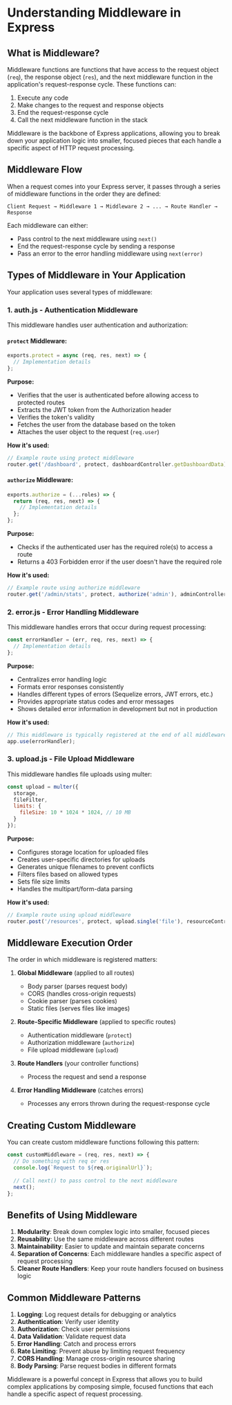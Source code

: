 # Understanding Middleware in Express

## What is Middleware?

Middleware functions are functions that have access to the request object (`req`), the response object (`res`), and the next middleware function in the application's request-response cycle. These functions can:

1. Execute any code
2. Make changes to the request and response objects
3. End the request-response cycle
4. Call the next middleware function in the stack

Middleware is the backbone of Express applications, allowing you to break down your application logic into smaller, focused pieces that each handle a specific aspect of HTTP request processing.

## Middleware Flow

When a request comes into your Express server, it passes through a series of middleware functions in the order they are defined:

```
Client Request → Middleware 1 → Middleware 2 → ... → Route Handler → Response
```

Each middleware can either:
- Pass control to the next middleware using `next()`
- End the request-response cycle by sending a response
- Pass an error to the error handling middleware using `next(error)`

## Types of Middleware in Your Application

Your application uses several types of middleware:

### 1. auth.js - Authentication Middleware

This middleware handles user authentication and authorization:

#### `protect` Middleware:

```javascript
exports.protect = async (req, res, next) => {
  // Implementation details
};
```

**Purpose:**
- Verifies that the user is authenticated before allowing access to protected routes
- Extracts the JWT token from the Authorization header
- Verifies the token's validity
- Fetches the user from the database based on the token
- Attaches the user object to the request (`req.user`)

**How it's used:**
```javascript
// Example route using protect middleware
router.get('/dashboard', protect, dashboardController.getDashboardData);
```

#### `authorize` Middleware:

```javascript
exports.authorize = (...roles) => {
  return (req, res, next) => {
    // Implementation details
  };
};
```

**Purpose:**
- Checks if the authenticated user has the required role(s) to access a route
- Returns a 403 Forbidden error if the user doesn't have the required role

**How it's used:**
```javascript
// Example route using authorize middleware
router.get('/admin/stats', protect, authorize('admin'), adminController.getStats);
```

### 2. error.js - Error Handling Middleware

This middleware handles errors that occur during request processing:

```javascript
const errorHandler = (err, req, res, next) => {
  // Implementation details
};
```

**Purpose:**
- Centralizes error handling logic
- Formats error responses consistently
- Handles different types of errors (Sequelize errors, JWT errors, etc.)
- Provides appropriate status codes and error messages
- Shows detailed error information in development but not in production

**How it's used:**
```javascript
// This middleware is typically registered at the end of all middleware
app.use(errorHandler);
```

### 3. upload.js - File Upload Middleware

This middleware handles file uploads using multer:

```javascript
const upload = multer({
  storage,
  fileFilter,
  limits: {
    fileSize: 10 * 1024 * 1024, // 10 MB
  }
});
```

**Purpose:**
- Configures storage location for uploaded files
- Creates user-specific directories for uploads
- Generates unique filenames to prevent conflicts
- Filters files based on allowed types
- Sets file size limits
- Handles the multipart/form-data parsing

**How it's used:**
```javascript
// Example route using upload middleware
router.post('/resources', protect, upload.single('file'), resourceController.uploadResource);
```

## Middleware Execution Order

The order in which middleware is registered matters:

1. **Global Middleware** (applied to all routes)
   - Body parser (parses request body)
   - CORS (handles cross-origin requests)
   - Cookie parser (parses cookies)
   - Static files (serves files like images)

2. **Route-Specific Middleware** (applied to specific routes)
   - Authentication middleware (`protect`)
   - Authorization middleware (`authorize`)
   - File upload middleware (`upload`)

3. **Route Handlers** (your controller functions)
   - Process the request and send a response

4. **Error Handling Middleware** (catches errors)
   - Processes any errors thrown during the request-response cycle

## Creating Custom Middleware

You can create custom middleware functions following this pattern:

```javascript
const customMiddleware = (req, res, next) => {
  // Do something with req or res
  console.log(`Request to ${req.originalUrl}`);
  
  // Call next() to pass control to the next middleware
  next();
};
```

## Benefits of Using Middleware

1. **Modularity**: Break down complex logic into smaller, focused pieces
2. **Reusability**: Use the same middleware across different routes
3. **Maintainability**: Easier to update and maintain separate concerns
4. **Separation of Concerns**: Each middleware handles a specific aspect of request processing
5. **Cleaner Route Handlers**: Keep your route handlers focused on business logic

## Common Middleware Patterns

1. **Logging**: Log request details for debugging or analytics
2. **Authentication**: Verify user identity
3. **Authorization**: Check user permissions
4. **Data Validation**: Validate request data
5. **Error Handling**: Catch and process errors
6. **Rate Limiting**: Prevent abuse by limiting request frequency
7. **CORS Handling**: Manage cross-origin resource sharing
8. **Body Parsing**: Parse request bodies in different formats

Middleware is a powerful concept in Express that allows you to build complex applications by composing simple, focused functions that each handle a specific aspect of request processing. 